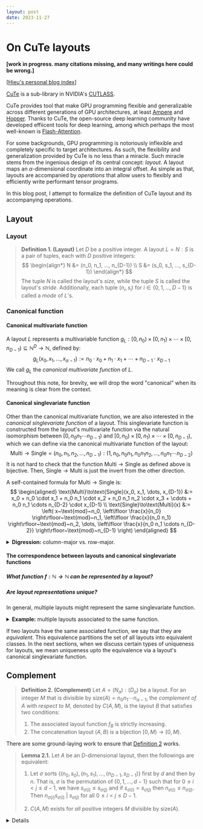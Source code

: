 ```yaml
---
layout: post
date: 2023-11-27
---
```


# On CuTe layouts

**[work in progress. many citations missing, and many writings here could be wrong.]**

[[Hieu's personal blog index](./index)]

[CuTe](https://github.com/NVIDIA/cutlass/tree/main/include/cute) is a
sub-library in NVIDIA's [CUTLASS](https://github.com/nvidia/cutlass).

CuTe provides tool that make GPU programming flexible and generalizable across
different generations of GPU architectures, at least
[Ampere](https://www.nvidia.com/en-us/data-center/ampere-architecture/) and
[Hopper](https://www.nvidia.com/en-us/data-center/technologies/hopper-architecture/).
Thanks to CuTe, the open-source deep learning community have developed effiicent
tools for deep learning, among which perhaps the most well-known is
[Flash-Attention](https://github.com/Dao-AILab/flash-attention).

For some backgrounds, GPU programming is notoriously inflexible and completely
specific to target architectures. As such, the flexibility and generalization
provided by CuTe is no less than a miracle. Such miracle stems from the
ingenious design of its central concept:
*layout.* A layout maps an $\alpha$-dimensional coordinate into an integral
offset. As simple as that, layouts are accompanied by *operations* that allow
users to flexibly and efficiently write performant tensor programs.

In this blog post, I attempt to formalize the definition of CuTe layout and its
accompanying operations.

## Layout

### Layout
<div id="layout-def"></div>

>**Definition 1. (Layout)** Let $D$ be a positive integer. A layout $L = N :
S$ is a pair of tuples, each with $D$ positive integers:
>$$
\begin{align*}
N &= (n_0, n_1, ..., n_{D-1}) \\
S &= (s_0, s_1, ..., s_{D-1})
\end{align*}
>$$
> The tuple $N$ is called the layout's *size,* while the tuple $S$ is called the
layout's *stride.* Additionally, each tuple $(n_i, s_i)$ for $i \in \{0, 1,
\dots, D-1\}$ is called a *mode* of $L$'s.

### Canonical function

#### Canonical multivariate function
A layout $L$ represents a multivariable function $g_L : [0, n_0) \times [0,
n_1) \times \cdots \times [0, n_{D - 1}) \subseteq \mathbb{N}^{D} \to
\mathbb{N}$, defined by:
$$
g_L(x_0, x_1, \dots, x_{\alpha-1}) := n_0 \cdot x_0 + n_1 \cdot x_1 + \cdots + n_{D-1} \cdot x_{D-1}
$$
We call $g_L$ the *canonical multivariate function* of $L$.

Throughout this note, for brevity, we will drop the word "canonical" when its
meaning is clear from the context.

#### Canonical singlevariate function
Other than the canonical multivariate function, we are also interested in the
*canonical singlevariate function* of a layout. This singlevariate function is
constructed from the layout's multivariate function via the natural isomorphism
between $[0, n_0 n_1 \cdots n_{D-1})$ and $[0, n_0) \times [0, n_1) \times
\cdots \times [0, n_{D - 1})$, which we can define via the canonical
multivariate function of the layout:
$$
\text{Multi}\to\text{Single}
    = (n_0, n_1, n_2, \dots, n_{D-1}) :
      (1, n_0, n_0 n_1, n_0 n_1 n_2, \dots, n_0 n_1 \cdots n_{D-2})
$$
It is not hard to check that the function $\text{Multi}\to\text{Single}$ as
defined above is bijective. Then, $\text{Single}\to\text{Multi}$ is just the
invert from the other direction.

A self-contained formula for $\text{Multi}\to\text{Single}$ is:
$$
\begin{aligned}
\text{Multi}\to\text{Single}(x_0, x_1, \dots, x_{D-1})
  &:= x_0
    + n_0 \cdot x_1
    + n_0 n_1 \cdot x_2
    + n_0 n_1 n_2 \cdot x_3
    + \cdots
    + n_0 n_1 \cdots n_{D-2} \cdot x_{D-1} \\
\text{Single}\to\text{Multi}(x)
  &:= \left(
    x~\text{mod}~n_0,
    \left\lfloor \frac{x}{n_0} \right\rfloor~\text{mod}~n_1,
    \left\lfloor \frac{x}{n_0 n_1} \right\rfloor~\text{mod}~n_2,
    \dots,
    \left\lfloor \frac{x}{n_0 n_1 \cdots n_{D-2}} \right\rfloor~\text{mod}~n_{D-1}
  \right)
\end{aligned}
$$
<details markdown='1'>
<summary><b>Digression:</b> column-major vs. row-major.</summary>

The way we define the singlevariate function of a layout corresponds to how we
traverse the layout's $D$-dimensional coordinate space from left to right. This
traversal is sometimes called the *column-major* traversal. Column-major
traversal is used in MATLAB and Fortran. In contrast, most modern deep learning
framework like `numpy`, `torch`, and `jax` ise the row-major traversal. It is
possible to redefine the entire theory on layouts using row-major traversal, but
we choose to follow CuTe's original choice of being column-major.

</details>

#### The correspondence between layouts and canonical singlevariate functions

##### What function $f: \mathbb{N} \to \mathbb{N}$ can be represented by a layout?

##### Are layout representations unique?

In general, multiple layouts might represent the same singlevariate function.

<details markdown='1'>
<summary><b>Example:</b> multiple layouts associated to the same function.</summary>

The two layouts $A = (10) : (3)$ and $B = (2, 5) : (3, 6)$ share the same
function: $f_A(x) = f_B(x) = 3x$  for all $x \in \{0, 1, \dots 9 \}$.

</details>

If two layouts have the same associated function, we say that they are
*equivalent*. This equivalence partitions the set of all layouts into equivalent
classes. In the next sections, when we discuss certain types of uniqueness for
layouts, we mean uniqueness upto the equivalence via a layout's canonical
singlevariate function.


## Complement

<div id="complement-def"></div>

> **Definition 2. (Complement)**
Let $A = (N_a) : (D_a)$ be a layout.  For an integer $M$ that is divisible by
$\text{size}(A) = n_0 n_1 \cdots n_{\alpha-1}$, the *complement of $A$ with
respect to $M$*, denoted by $C(A, M)$, is the layout $B$ that satisfies two
conditions:
> 1. The associated layout function $f_B$ is strictly increasing.
> 2. The concatenation layout $(A, B)$ is a bijection $[0, M) \to [0, M)$.

There are some ground-laying work to ensure that [Definition 2](#complement-def) works.

<div id="complement-exist"></div>

> **Lemma 2.1.** Let $A$ be an $D$-dimensional layout, then the followings are equivalent:
>
> 1. Let $\sigma$ sorts $\{(n_0, s_0), (n_1, s_1), \dots, (n_{D-1}, s_{D-1})\}$
first by $d$ and then by $n$.
That is, $\sigma$ is the permutation of $\{0, 1, \dots, d-1\}$ such that for $0
\leq i < j \leq d-1$, we have $s_{\sigma(i)} \leq s_{\sigma(j)}$ and if
$s_{\sigma(i)} = s_{\sigma(j)}$ then $n_{\sigma(i)} \leq n_{\sigma(j)}$.
Then $n_{\sigma(i)} s_{\sigma(i)}~|~s_{\sigma(j)}$ for all $0 \leq i < j \leq D-1$.
>
> 2. $C(A, M)$ exists for *all* positive integers $M$ divisible by $\text{size}(A)$.





<details markdown='1'>
<br><br><br><br><br><br><br><br><br><br><br><br>

Consider the layout $A = (4) : (3)$ which maps $(0, 1, 2, 3) \mapsto (0, 3, 6, 9)$.
We will try to determine the complement $B := \text{Complement}(A, 24)$.

To that end, we want to find a layout $B = (m, n) : (e, f)$ such that the
concatenation $(A, B)$ maps $[0, 24) \mapsto [0, 24)$ bijectively.

Equivalently:
$$
\begin{aligned}
&~~~~~~~~~(4, m, n) : (3, e, f)~\text{maps}~[0, 24) \mapsto [0, 24) \\
&\Longrightarrow (4, 3, 2) : (3, 1, 12)~\text{maps}~[0, 24) \mapsto [0, 24) \\
\end{aligned}
$$

Therefore $B = (3, 2) : (1, 12)$.

In fact, more generally, we have $\text{complement}(A, 12k) = (3, 2k) : (1, 12)$ for
each positive integer $k$.

Maybe another more general rule is that
$\boxed{ \text{complement}\big( (n) : (d), knd \big) = (d, k) : (1, nd) }$.
</details>
